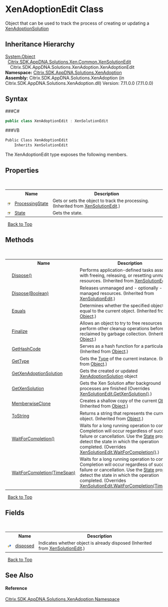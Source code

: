 # XenAdoptionEdit Class
 

Object that can be used to track the process of creating or updating a <a href="T_Citrix_SDK_AppDNA_Solutions_XenAdoption_XenAdoptionSolution">XenAdoptionSolution</a>


## Inheritance Hierarchy
<a href="http://msdn2.microsoft.com/en-us/library/e5kfa45b" target="_blank">System.Object</a><br />&nbsp;&nbsp;<a href="T_Citrix_SDK_AppDNA_Solutions_Xen_Common_XenSolutionEdit">Citrix.SDK.AppDNA.Solutions.Xen.Common.XenSolutionEdit</a><br />&nbsp;&nbsp;&nbsp;&nbsp;Citrix.SDK.AppDNA.Solutions.XenAdoption.XenAdoptionEdit<br />
**Namespace:**&nbsp;<a href="N_Citrix_SDK_AppDNA_Solutions_XenAdoption">Citrix.SDK.AppDNA.Solutions.XenAdoption</a><br />**Assembly:**&nbsp;Citrix.SDK.AppDNA.Solutions.XenAdoption (in Citrix.SDK.AppDNA.Solutions.XenAdoption.dll) Version: 7.11.0.0 (7.11.0.0)

## Syntax

###C#
```csharp
public class XenAdoptionEdit : XenSolutionEdit
```

###VB
```vbnet
Public Class XenAdoptionEdit
	Inherits XenSolutionEdit
```

The XenAdoptionEdit type exposes the following members.


## Properties
&nbsp;<table><tr><th></th><th>Name</th><th>Description</th></tr><tr><td>![Public property](media/pubproperty.gif "Public property")</td><td><a href="P_Citrix_SDK_AppDNA_Solutions_Xen_Common_XenSolutionEdit_ProcessingState">ProcessingState</a></td><td>
Gets or sets the object to track the processing.
 (Inherited from <a href="T_Citrix_SDK_AppDNA_Solutions_Xen_Common_XenSolutionEdit">XenSolutionEdit</a>.)</td></tr><tr><td>![Public property](media/pubproperty.gif "Public property")</td><td><a href="P_Citrix_SDK_AppDNA_Solutions_XenAdoption_XenAdoptionEdit_State">State</a></td><td>
Gets the state.</td></tr></table>&nbsp;
<a href="#xenadoptionedit-class">Back to Top</a>

## Methods
&nbsp;<table><tr><th></th><th>Name</th><th>Description</th></tr><tr><td>![Public method](media/pubmethod.gif "Public method")</td><td><a href="M_Citrix_SDK_AppDNA_Solutions_Xen_Common_XenSolutionEdit_Dispose">Dispose()</a></td><td>
Performs application-defined tasks associated with freeing, releasing, or resetting unmanaged resources.
 (Inherited from <a href="T_Citrix_SDK_AppDNA_Solutions_Xen_Common_XenSolutionEdit">XenSolutionEdit</a>.)</td></tr><tr><td>![Protected method](media/protmethod.gif "Protected method")</td><td><a href="M_Citrix_SDK_AppDNA_Solutions_Xen_Common_XenSolutionEdit_Dispose_1">Dispose(Boolean)</a></td><td>
Releases unmanaged and - optionally - managed resources.
 (Inherited from <a href="T_Citrix_SDK_AppDNA_Solutions_Xen_Common_XenSolutionEdit">XenSolutionEdit</a>.)</td></tr><tr><td>![Public method](media/pubmethod.gif "Public method")</td><td><a href="http://msdn2.microsoft.com/en-us/library/bsc2ak47" target="_blank">Equals</a></td><td>
Determines whether the specified object is equal to the current object.
 (Inherited from <a href="http://msdn2.microsoft.com/en-us/library/e5kfa45b" target="_blank">Object</a>.)</td></tr><tr><td>![Protected method](media/protmethod.gif "Protected method")</td><td><a href="http://msdn2.microsoft.com/en-us/library/4k87zsw7" target="_blank">Finalize</a></td><td>
Allows an object to try to free resources and perform other cleanup operations before it is reclaimed by garbage collection.
 (Inherited from <a href="http://msdn2.microsoft.com/en-us/library/e5kfa45b" target="_blank">Object</a>.)</td></tr><tr><td>![Public method](media/pubmethod.gif "Public method")</td><td><a href="http://msdn2.microsoft.com/en-us/library/zdee4b3y" target="_blank">GetHashCode</a></td><td>
Serves as a hash function for a particular type.
 (Inherited from <a href="http://msdn2.microsoft.com/en-us/library/e5kfa45b" target="_blank">Object</a>.)</td></tr><tr><td>![Public method](media/pubmethod.gif "Public method")</td><td><a href="http://msdn2.microsoft.com/en-us/library/dfwy45w9" target="_blank">GetType</a></td><td>
Gets the <a href="http://msdn2.microsoft.com/en-us/library/42892f65" target="_blank">Type</a> of the current instance.
 (Inherited from <a href="http://msdn2.microsoft.com/en-us/library/e5kfa45b" target="_blank">Object</a>.)</td></tr><tr><td>![Public method](media/pubmethod.gif "Public method")</td><td><a href="M_Citrix_SDK_AppDNA_Solutions_XenAdoption_XenAdoptionEdit_GetXenAdoptionSolution">GetXenAdoptionSolution</a></td><td>
Gets the created or updated <a href="T_Citrix_SDK_AppDNA_Solutions_XenAdoption_XenAdoptionSolution">XenAdoptionSolution</a> object</td></tr><tr><td>![Public method](media/pubmethod.gif "Public method")</td><td><a href="M_Citrix_SDK_AppDNA_Solutions_XenAdoption_XenAdoptionEdit_GetXenSolution">GetXenSolution</a></td><td>
Gets the Xen Solution after background processes are finished
 (Overrides <a href="M_Citrix_SDK_AppDNA_Solutions_Xen_Common_XenSolutionEdit_GetXenSolution">XenSolutionEdit.GetXenSolution()</a>.)</td></tr><tr><td>![Protected method](media/protmethod.gif "Protected method")</td><td><a href="http://msdn2.microsoft.com/en-us/library/57ctke0a" target="_blank">MemberwiseClone</a></td><td>
Creates a shallow copy of the current <a href="http://msdn2.microsoft.com/en-us/library/e5kfa45b" target="_blank">Object</a>.
 (Inherited from <a href="http://msdn2.microsoft.com/en-us/library/e5kfa45b" target="_blank">Object</a>.)</td></tr><tr><td>![Public method](media/pubmethod.gif "Public method")</td><td><a href="http://msdn2.microsoft.com/en-us/library/7bxwbwt2" target="_blank">ToString</a></td><td>
Returns a string that represents the current object.
 (Inherited from <a href="http://msdn2.microsoft.com/en-us/library/e5kfa45b" target="_blank">Object</a>.)</td></tr><tr><td>![Public method](media/pubmethod.gif "Public method")</td><td><a href="M_Citrix_SDK_AppDNA_Solutions_XenAdoption_XenAdoptionEdit_WaitForCompletion">WaitForCompletion()</a></td><td>
Waits for a long running operation to complete. Completion will occur regardless of success, failure or cancellation. Use the <a href="P_Citrix_SDK_AppDNA_Solutions_XenAdoption_XenAdoptionEdit_State">State</a> property to detect the state in which the operation completed.
 (Overrides <a href="M_Citrix_SDK_AppDNA_Solutions_Xen_Common_XenSolutionEdit_WaitForCompletion">XenSolutionEdit.WaitForCompletion()</a>.)</td></tr><tr><td>![Public method](media/pubmethod.gif "Public method")</td><td><a href="M_Citrix_SDK_AppDNA_Solutions_XenAdoption_XenAdoptionEdit_WaitForCompletion_1">WaitForCompletion(TimeSpan)</a></td><td>
Waits for a long running operation to complete. Completion will occur regardless of success, failure or cancellation. Use the <a href="P_Citrix_SDK_AppDNA_Solutions_XenAdoption_XenAdoptionEdit_State">State</a> property to detect the state in which the operation completed.
 (Overrides <a href="M_Citrix_SDK_AppDNA_Solutions_Xen_Common_XenSolutionEdit_WaitForCompletion_1">XenSolutionEdit.WaitForCompletion(TimeSpan)</a>.)</td></tr></table>&nbsp;
<a href="#xenadoptionedit-class">Back to Top</a>

## Fields
&nbsp;<table><tr><th></th><th>Name</th><th>Description</th></tr><tr><td>![Protected field](media/protfield.gif "Protected field")</td><td><a href="F_Citrix_SDK_AppDNA_Solutions_Xen_Common_XenSolutionEdit_disposed">disposed</a></td><td>
Indicates whether object is already disposed
 (Inherited from <a href="T_Citrix_SDK_AppDNA_Solutions_Xen_Common_XenSolutionEdit">XenSolutionEdit</a>.)</td></tr></table>&nbsp;
<a href="#xenadoptionedit-class">Back to Top</a>

## See Also


#### Reference
<a href="N_Citrix_SDK_AppDNA_Solutions_XenAdoption">Citrix.SDK.AppDNA.Solutions.XenAdoption Namespace</a><br />